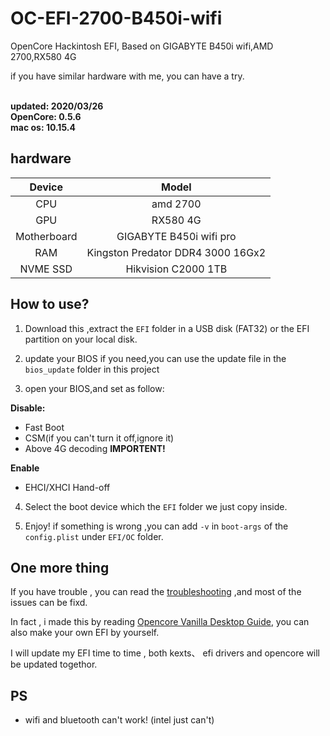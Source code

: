 # OC-EFI-2700-B450i-wifi
OpenCore Hackintosh EFI, Based on GIGABYTE B450i wifi,AMD 2700,RX580 4G<br>

if you have similar hardware with me, you can have a try.<br><br>

**updated:      2020/03/26**<br>
**OpenCore:     0.5.6** <br>
**mac os:       10.15.4**<br>




## hardware

| Device | Model |
| :--:   | :--:  |
| CPU    | amd 2700 |
| GPU    | RX580 4G |
| Motherboard | GIGABYTE B450i wifi pro |
| RAM | Kingston Predator DDR4 3000 16Gx2 |
| NVME SSD |  Hikvision C2000 1TB |

## How to use?

1. Download this ,extract the `EFI` folder in a USB disk (FAT32) or  the EFI partition on your local disk. <br>

2. update your BIOS if you need,you can use the update file in the `bios_update` folder in this project<br>

3. open your BIOS,and set as follow:<br>

**Disable:**<br>

* Fast Boot<br>
* CSM(if you can't turn it off,ignore it)<br>
* Above 4G decoding **IMPORTENT!**<br>

**Enable**<br>

* EHCI/XHCI Hand-off<br>

4. Select the boot device which the `EFI` folder we just copy inside.<br>

5. Enjoy! if something is wrong ,you can add `-v` in `boot-args` of the `config.plist` under `EFI/OC` folder.

##  One more thing

If you have trouble , you can read the [troubleshooting]() ,and most of the issues can be fixd.<br>

In fact , i made this by reading [Opencore Vanilla Desktop Guide](https://khronokernel.github.io/Opencore-Vanilla-Desktop-Guide/), you can also make your own EFI by yourself.
<br>

I will update my EFI time to time , both kexts、 efi drivers and opencore will be updated togethor.<br>

## PS

* wifi and bluetooth can't work! (intel just can't)<br>
